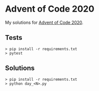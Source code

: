 # Advent of Code 2020

My solutions for [Advent of Code 2020](https://adventofcode.com/2020).

## Tests
```shell
> pip install -r requirements.txt
> pytest
```

## Solutions
```shell
> pip install -r requirements.txt
> python day_<N>.py
```
